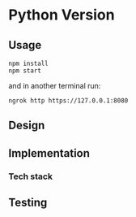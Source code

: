 # Python Version

## Usage 
```shell
npm install
npm start
```

and in another terminal run:
```shell
ngrok http https://127.0.0.1:8080
```

## Design

## Implementation 

### Tech stack

## Testing
